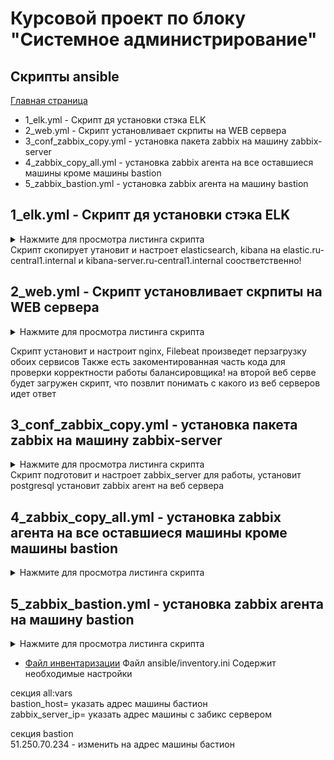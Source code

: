 # Курсовой проект по блоку "Системное администрирование"

## Скрипты ansible

[Главная страница](https://github.com/ysatii/Course_project_on_the_block_System_Administration/blob/main/README.md)

  * 1_elk.yml - Скрипт дя установки стэка ELK
  * 2_web.yml - Скрипт установливает скрпиты на WEB сервера
  * 3_conf_zabbix_copy.yml - установка пакета zabbix на машину zabbix-server
  * 4_zabbix_copy_all.yml - установка zabbix агента на все оставшиеся машины кроме машины bastion
  * 5_zabbix_bastion.yml - установка zabbix агента на машину bastion 
  
  


## 1_elk.yml - Скрипт дя установки стэка ELK
<details>
<summary>Нажмите для просмотра листинга скрипта</summary>

```
- name: Configure elasticsearch
  tags: elasticsearch
  hosts: elasticsearch
  gather_facts: no
  become: yes
  tasks:
    - name: copy elasticsearch
      copy:
        src: packages/{{ pkg_elastic }}
        dest: /tmp/

    - name: Install elasticsearch deb
      apt:
        deb: "/tmp/{{ pkg_elastic }}"
        state: present
    
    - name: Copy elasticsearch.yml
      copy:
        src: templates/elasticsearch.yml
        mode: 0640
        dest: /etc/elasticsearch/elasticsearch.yml

    - name: restart elasticsearch
      service:
        name: elasticsearch
        state: restarted
        enabled: true

- name: Configure kibana
  tags: kibana
  hosts: kibana
  gather_facts: no
  become: yes
  tasks:
    - name: copy kibana
      copy:
        src: packages/{{ pkg_kibana }}
        dest: /tmp/

    - name: Install kibana deb
      apt:
        deb: "/tmp/{{ pkg_kibana }}"
        state: present

    - name: Copy kibana.yml
      template:
        src: templates/kibana.yml.j2
        mode: 0640
        dest: /etc/kibana/kibana.yml

    - name: restart kibana
      systemd:
        name: kibana
        state: restarted
        enabled: true

```
</details>
Скрипт  скопирует утановит и настроет elasticsearch, kibana на elastic.ru-central1.internal и kibana-server.ru-central1.internal соостветственно!



## 2_web.yml - Скрипт установливает скрпиты на WEB сервера
 
<details>
<summary>Нажмите для просмотра листинга скрипта</summary>

```
---
- name: Configure web server
  hosts: internal_servers
  gather_facts: no
  become: yes
  tasks:
    - name: Update cache
      apt:
        update_cache: yes

    - name: Install nginx
      apt:
        name: nginx
        state: present

    - name: Copy index.html
      copy:
        src: templates/index.html
        dest: /var/www/html/
    
    - name: Restart nginx
      service:
        name: nginx
        state: restarted
    
    - name: copy filebeat
      copy:
        src: packages/{{ pkg_name }}
        dest: /var/www/html/
    
    - name: Install filebeat deb
      apt:
        deb: "/tmp/{{ pkg_name }}"
        state: present

    - name: Configure nginx module
      copy:
        dest: /etc/filebeat/modules.d/nginx.yml.disabled
        content: |
          - module: nginx
            # Access logs
            access:
              enabled: true

            # Error logs
            error:
              enabled: true
        mode: 0644
     
    - name: Enable system nginx module in filebeat
      shell:
        cmd:  filebeat setup --dashboards && filebeat modules enable system nginx
        
    - name: Reload systemd daemon
      shell:
        cmd: systemctl daemon-reload
    
    - name: restart Filebeat
      systemd:
        name: filebeat.service
        state: restarted
        enabled: true
...
    
    

- name: Configure web server 2
  hosts: webserver2.ru-central1.internal
  gather_facts: no
  become: yes
  tasks:
    - name: Copy index.html server2 
      copy:
        src: templates2/index.html
        dest: /var/www/html/
...
```
</details>

Скрипт установит и настроит nginx, Filebeat произведет перзагрузку обоих сервисов 
Также есть закоментированная часть кода для проверки корректности работы балансировщика! 
на второй веб серве будет загружен скрипт, что позвлит понимать с какого из веб серверов идет ответ 


## 3_conf_zabbix_copy.yml - установка пакета zabbix на машину zabbix-server
 
<details>
<summary>Нажмите для просмотра листинга скрипта</summary>

```
- name: Configure zabbix server
  hosts: zabbix_server
  gather_facts: no
  become: yes
  tasks:
  #- name: Update cache
  #  apt:
  #    update_cache: yes

  - name: Обновление системы и установка зависимостей
    apt:
      update_cache: yes
      name: ['wget', 'curl', 'nginx', 'postgresql', 'postgresql-contrib', 'php-fpm', 'php-pgsql', 'php-bcmath', 'php-mbstring', 'php-gd', 'php-xml', 'mc']
      state: present
  #- name: Install postgresql
  #  apt:
  #    name: postgresql
  #    state: present

  
  #- name: Copy zabbix package
  #  copy:
  #    src: packages/{{ pkg_zabbix }}
  #    dest: /tmp/

  #- name: Install zabbix repository
  #  command: dpkg -i /tmp/{{ pkg_zabbix }}

  #- name: Установка Zabbix 6.0
  #  apt:
  #    name: "{{ item }}"
  #    state: present
  #    update_cache: yes
  #  loop: ["zabbix-server-pgsql", "zabbix-frontend-php", "php8.1-pgsql", "zabbix-nginx-conf", "zabbix-sql-scripts", "zabbix-agent"]
  
  # Установка репозитория Zabbix
  
  - name: Install postgresql
    apt:
      name: postgresql
      state: present

  - name: Copy zabbix package
    copy:
      src: packages/{{ pkg_zabbix }}
      dest: /tmp/

  - name: Install zabbix repository
    command: dpkg -i /tmp/{{ pkg_zabbix }}

  - name: Update cache
    apt:
      update_cache: yes

  # Установка Zabbix Server, агент и веб-интерфейс
  - name: Установить Zabbix Server и компоненты
    become: yes
    apt:
      name: ['zabbix-server-pgsql', 'zabbix-frontend-php', 'zabbix-nginx-conf', 'zabbix-agent', 'zabbix-sql-scripts']
      state: present

  - name: Create user and DB
    shell:
      cmd: |
        su - postgres -c "psql --command \"CREATE USER {{ zabbix_user }} WITH PASSWORD '{{ zabbix_password }}';\"" && \
        su - postgres -c "psql --command \"CREATE DATABASE zabbix OWNER {{ zabbix_user }};\""          
        
  # Импорт схемы базы данных Zabbix
  - name: Импортировать начальную структуру базы данных
    shell: |
      zcat /usr/share/zabbix-sql-scripts/postgresql/server.sql.gz | sudo -u {{ zabbix_user }} -p {{ zabbix_password }} psql zabbix  | sudo -u {{ zabbix_user }} -p {{ zabbix_password }} psql zabbix
  

  # Настройка Zabbix Server
  - name: Настройка Zabbix Server для использования PostgreSQL
    lineinfile:
       dest: /etc/zabbix/zabbix_server.conf
       regexp: '^# DBPassword='
       line: 'DBPassword={{ zabbix_password }}' 
  
   # Настройка PHP для Zabbix
  - name: Настроить PHP для Zabbix
    become: yes
    blockinfile:
       path: /etc/php/8.1/fpm/php.ini
       block: |
         post_max_size = 16M
         upload_max_filesize = 2M
         max_execution_time = 300
         max_input_time = 300
         memory_limit = 128M
         date.timezone = Europe/Moscow

  # Настройка Nginx для Zabbix
  - name: Настроить Nginx для Zabbix
    blockinfile:
      path: /etc/nginx/conf.d/zabbix.conf
      block: |
          server {
              listen 80;
              server_name  {{ server_name }};

              root /usr/share/zabbix;

              index index.php index.html index.htm;

              location / {
                  try_files $uri $uri/ =404;
              }

              location ~ \.php$ {
                  fastcgi_pass unix:/var/run/php/php8.1-fpm.sock;
                  fastcgi_param SCRIPT_FILENAME $document_root$fastcgi_script_name;
                  include fastcgi_params;
              }

              location ~ /\.ht {
                  deny all;
              }
          }

  # Перезапуск сервисов Zabbix и Nginx
  - name: Перезапустить сервисы Zabbix и Nginx
    become: yes
    systemd:
        name: "{{ item }}"
        state: restarted
    with_items:
        - zabbix-server
        - zabbix-agent
        - nginx
        - php8.1-fpm

  #- name: Copy zabbix_server.conf
  #  template:
  #    src: templates/zabbix_server.conf.j2
  #    mode: 0644
  #    dest: /etc/zabbix/zabbix_server.conf

  #- name: Copy nginx.conf
  #  template:
  #    src: templates/nginx.conf.j2
  #    mode: 0644
  #    dest: /etc/zabbix/nginx.conf

  #- name: Restart services
  #  systemd:
  #    name: "{{ item }}"
  #    state: restarted
  #    enabled: true
  #  loop: ["zabbix-server", "zabbix-agent", "nginx", "php8.1-fpm"]










- name: Configure zabbix agent
  hosts: internal_servers
  gather_facts: no
  become: yes
  tasks:
    - name: Copy zabbix package
      copy:
        src: packages/{{ pkg_zabbix }}
        dest: /tmp/

    - name: Install zabbix repository
      command: dpkg -i /tmp/{{ pkg_zabbix }}

    - name: Install zabbix-agent
      apt:
        name: zabbix-agent
        state: present
        update_cache: yes

    - name: Add server IP
      replace:
        path: /etc/zabbix/zabbix_agentd.conf
        regexp: 'Server=127.0.0.1'
        replace: 'Server={{ zabbix_server }}'

    - name: Add server IP
      replace:
        path: /etc/zabbix/zabbix_agentd.conf
        regexp: 'ServerActive=127.0.0.1'
        replace: 'ServerActive={{ zabbix_server }}'

    - name: Restart zabbix agent
      systemd:
        name: zabbix-agent
        state: restarted
        enabled: true   

```
</details>
 Скрипт подготовит и настроет zabbix_server для работы, установит postgresql
 установит zabbix агент на веб сервера


## 4_zabbix_copy_all.yml - установка zabbix агента на все оставшиеся машины кроме машины bastion
 
<details>
<summary>Нажмите для просмотра листинга скрипта</summary>

```
- name: Configure zabbix agent
  hosts: all-servers
  gather_facts: no
  become: yes
  tasks:
    - name: Copy zabbix package
      copy:
        src: packages/{{ pkg_zabbix }}
        dest: /tmp/

    - name: Install zabbix repository
      command: dpkg -i /tmp/{{ pkg_zabbix }}

    - name: Install zabbix-agent
      apt:
        name: zabbix-agent
        state: present
        update_cache: yes

    - name: Add server IP
      replace:
        path: /etc/zabbix/zabbix_agentd.conf
        regexp: 'Server=127.0.0.1'
        replace: 'Server={{ zabbix_server }}'

    - name: Add server IP
      replace:
        path: /etc/zabbix/zabbix_agentd.conf
        regexp: 'ServerActive=127.0.0.1'
        replace: 'ServerActive={{ zabbix_server }}'

    - name: Restart zabbix agent
      systemd:
        name: zabbix-agent
        state: restarted
        enabled: true   

```
</details>

## 5_zabbix_bastion.yml - установка zabbix агента на машину bastion 
 
<details>
<summary>Нажмите для просмотра листинга скрипта</summary>

```
- name: Configure zabbix agent to bastion
  hosts: bastion
  gather_facts: no
  become: yes
  tasks:
    - name: Copy zabbix package
      copy:
        src: packages/{{ pkg_zabbix }}
        dest: /tmp/

    - name: Install zabbix repository
      command: dpkg -i /tmp/{{ pkg_zabbix }}

    - name: Install zabbix-agent
      apt:
        name: zabbix-agent
        state: present
        update_cache: yes

    - name: Add server IP
      replace:
        path: /etc/zabbix/zabbix_agentd.conf
        regexp: 'Server=127.0.0.1'
        replace: 'Server={{ zabbix_server }}'

    - name: Add server IP
      replace:
        path: /etc/zabbix/zabbix_agentd.conf
        regexp: 'ServerActive=127.0.0.1'
        replace: 'ServerActive={{ zabbix_server }}'

    - name: Restart zabbix agent
      systemd:
        name: zabbix-agent
        state: restarted
        enabled: true   

```
</details>

* [Файл инвентаризации](https://github.com/ysatii/Course_project_on_the_block_System_Administration/blob/main/ansible/inventory.ini)
 Файл ansible/inventory.ini  Содержит необходимые настройки 

секция all:vars  
bastion_host= указать адрес машины бастион  
zabbix_server_ip= указать адрес машины с забикс сервером  

секция bastion  
51.250.70.234 - изменить на адрес машины бастион  
